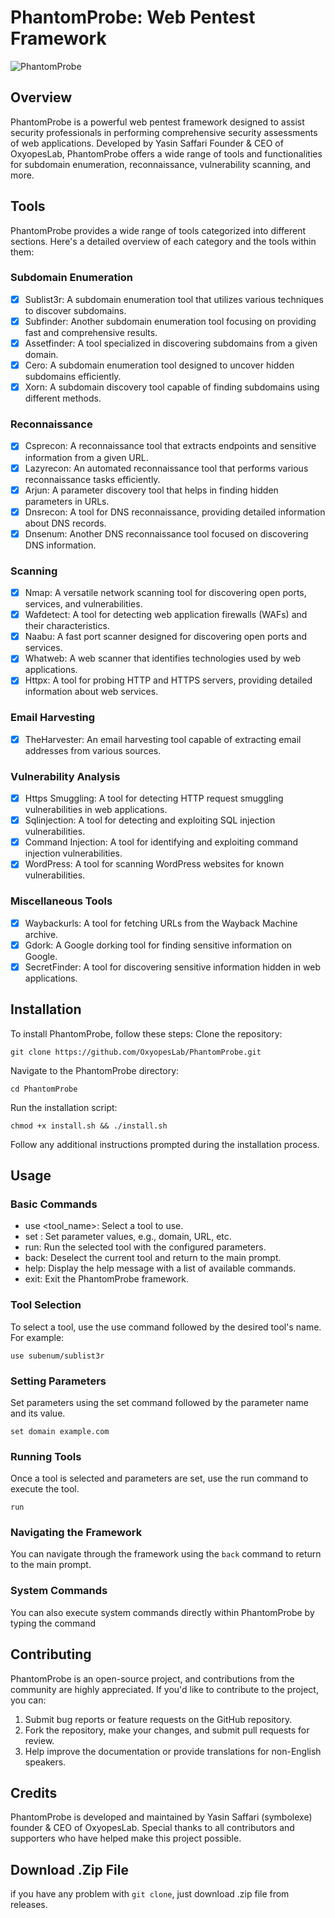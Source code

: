 # PhantomProbe: Web Pentest Framework

![PhantomProbe](https://github.com/Symbolexe/PhantomProbe/assets/140549630/c3d4d42a-4bc6-4745-b442-123f027ef0e0)

## Overview
PhantomProbe is a powerful web pentest framework designed to assist security professionals in performing comprehensive security assessments of web applications. Developed by Yasin Saffari Founder & CEO of OxyopesLab, PhantomProbe offers a wide range of tools and functionalities for subdomain enumeration, reconnaissance, vulnerability scanning, and more.
## Tools
PhantomProbe provides a wide range of tools categorized into different sections. Here's a detailed overview of each category and the tools within them:
### Subdomain Enumeration
- [x] Sublist3r: A subdomain enumeration tool that utilizes various techniques to discover subdomains.
- [x] Subfinder: Another subdomain enumeration tool focusing on providing fast and comprehensive results.
- [x] Assetfinder: A tool specialized in discovering subdomains from a given domain.
- [x] Cero: A subdomain enumeration tool designed to uncover hidden subdomains efficiently.
- [x] Xorn: A subdomain discovery tool capable of finding subdomains using different methods.
### Reconnaissance
- [x] Csprecon: A reconnaissance tool that extracts endpoints and sensitive information from a given URL.
- [x] Lazyrecon: An automated reconnaissance tool that performs various reconnaissance tasks efficiently.
- [x] Arjun: A parameter discovery tool that helps in finding hidden parameters in URLs.
- [x] Dnsrecon: A tool for DNS reconnaissance, providing detailed information about DNS records.
- [x] Dnsenum: Another DNS reconnaissance tool focused on discovering DNS information.
### Scanning
- [x] Nmap: A versatile network scanning tool for discovering open ports, services, and vulnerabilities.
- [x] Wafdetect: A tool for detecting web application firewalls (WAFs) and their characteristics.
- [x] Naabu: A fast port scanner designed for discovering open ports and services.
- [x] Whatweb: A web scanner that identifies technologies used by web applications.
- [x] Httpx: A tool for probing HTTP and HTTPS servers, providing detailed information about web services.
### Email Harvesting
- [x] TheHarvester: An email harvesting tool capable of extracting email addresses from various sources.
### Vulnerability Analysis
- [x] Https Smuggling: A tool for detecting HTTP request smuggling vulnerabilities in web applications.
- [x] Sqlinjection: A tool for detecting and exploiting SQL injection vulnerabilities.
- [x] Command Injection: A tool for identifying and exploiting command injection vulnerabilities.
- [x] WordPress: A tool for scanning WordPress websites for known vulnerabilities.
### Miscellaneous Tools
- [x] Waybackurls: A tool for fetching URLs from the Wayback Machine archive.
- [x] Gdork: A Google dorking tool for finding sensitive information on Google.
- [x] SecretFinder: A tool for discovering sensitive information hidden in web applications.
## Installation
To install PhantomProbe, follow these steps:
Clone the repository:

  ```git clone https://github.com/OxyopesLab/PhantomProbe.git```

Navigate to the PhantomProbe directory:

```cd PhantomProbe```

Run the installation script:

```chmod +x install.sh && ./install.sh```

Follow any additional instructions prompted during the installation process.
## Usage
### Basic Commands
- use <tool_name>: Select a tool to use.
- set <parameter> <value>: Set parameter values, e.g., domain, URL, etc.
- run: Run the selected tool with the configured parameters.
- back: Deselect the current tool and return to the main prompt.
- help: Display the help message with a list of available commands.
- exit: Exit the PhantomProbe framework.
### Tool Selection
To select a tool, use the use command followed by the desired tool's name. For example:

```use subenum/sublist3r```
### Setting Parameters <a name="setting-parameters"></a>
Set parameters using the set command followed by the parameter name and its value.

```set domain example.com```
### Running Tools
Once a tool is selected and parameters are set, use the run command to execute the tool.

```run```
### Navigating the Framework
You can navigate through the framework using the ```back``` command to return to the main prompt.
### System Commands
You can also execute system commands directly within PhantomProbe by typing the command
## Contributing
PhantomProbe is an open-source project, and contributions from the community are highly appreciated. If you'd like to contribute to the project, you can:
1. Submit bug reports or feature requests on the GitHub repository.
2. Fork the repository, make your changes, and submit pull requests for review.
3. Help improve the documentation or provide translations for non-English speakers.
## Credits
PhantomProbe is developed and maintained by Yasin Saffari (symbolexe) founder & CEO of OxyopesLab. Special thanks to all contributors and supporters who have helped make this project possible.

## Download .Zip File
if you have any problem with ```git clone```, just download .zip file from releases.
